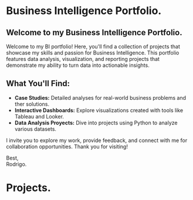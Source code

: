 # Business Intelligence Portfolio.

## Welcome to my Business Intelligence Portfolio.

Welcome to my BI portfolio! Here, you'll find a collection of projects that showcase my skills and passion for Business Intelligence. This portfolio features data analysis, visualization, and reporting projects that demonstrate my ability to turn data into actionable insights.

## What You'll Find:

- **Case Studies:** Detailed analyses for real-world business problems and ther solutions.
- **Interactive Dashboards:** Explore visualizations created with tools like Tableau and Looker.
- **Data Analysis Proyects:** Dive into projects using Python to analyze various datasets.

I invite you to explore my work, provide feedback, and connect with me for collaboration opportunities. Thank you for visiting!

Best,  
Rodrigo.



# Projects.

